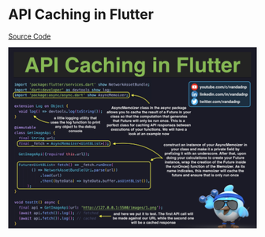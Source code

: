 # API Caching in Flutter

[Source Code](api-caching-in-flutter.dart)

![](api-caching-in-flutter.jpg)
